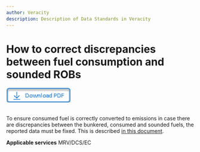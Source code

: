 ```yaml
---
author: Veracity
description: Description of Data Standards in Veracity
---
```


# How to correct discrepancies between fuel consumption and sounded ROBs

<a href="https://veracitycdnprod.blob.core.windows.net/developer/veracitystatic/SamplePDF.pdf" download>
    <img src="assets/download.png" alt="Download PDF" height="40">
  </a>
  <br>
  <br>

To ensure consumed fuel is correctly converted to emissions in case there are discrepancies between the bunkered, consumed and sounded fuels, the reported data must be fixed. This is described [in this document](http://standard.no/).

**Applicable services**
MRV/DCS/EC
